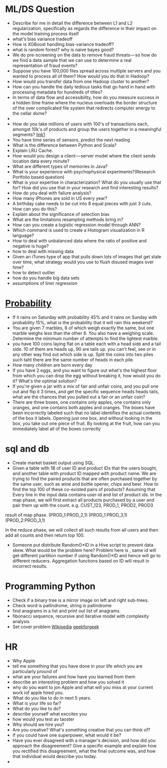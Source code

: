# ML/DS Question
- Describe for me in detail the difference between L1 and L2 regularization, specifically as regards the difference in their 
impact on the model training process itself
- what's bias variance tradeoff
- How is XGBoost handling bias-variance tradeoff?
- what is random forest? why is naive bayes good?  
- We do pre-screening on the data to remove fraud threats — so how do we find a data sample that we can use to determine a real representation of fraud events?
- Suppose you have 100,000 files spread across multiple servers and you wanted to process all of them? How would you do that in Hadoop?
- How would you transfer data from one Hadoop cluster to another?
- How can you handle the daily tedious tasks that go hand in hand with processing metadata for hundreds of titles?
- In terms of data flow and accessibility, how do you measure success in a hidden time frame where the nucleus overloads the border structure of the over complicated file system that redirects computer energy to the cellar dome?
- 
- How do you take millions of users with 100's of transactions each, amongst 10k's of products and group the users together 
in a meaningful segments? 
[link1](https://www.glassdoor.com/Interview/How-do-you-take-millions-of-users-with-100-s-of-transactions-each-amongst-10k-s-of-products-and-group-the-users-together-i-QTN_548791.htm) 
- You have time series of sensors, predict the next reading
- What is the difference between Python and Scala?
- Explain LRU Cache.
- How would you design a client — server model where the client sends location data every minute?
- What are different types of memories in Java?
- What is your experience with psychophysical experiments?(Research Portfolio based question)
- What is your expertise in characterization? What do you usually use that for? How did you use that in your research and find interesting results?
- How do you deal with failure analysis?
- How many iPhones are sold in US every year?
- A birthday cake needs to be cut into 8 equal pieces with just 3 cuts. How can you do this?
- Explain about the significance of selection bias
- What are the limitations resampling methods bring in?
- How can you create a logistic regression model through ANN?
- Which command is used to create a Histogram visualization in R language?
- How to deal with unbalanced data where the ratio of positive and negative is huge?
- how to deal with missing data
- Given an iTunes type of app that pulls down lots of images that get stale over time, what strategy would you use to flush disused images over time?
- how to detect outlier
- how do you handle big data sets
- assumptions of liner regression


# [Probability](https://www.wallstreetoasis.com/forums/hardest-probability-and-statistics-interview-questions)
- If it rains on Saturday with probability 45% and it rains on Sunday with probability 15%, what is the probability that it will rain this weekend?
- You are given 7 marbles, 6 of which weigh exactly the same, but one marble weighs less than the other 6. You also have a weighing scale. Determine the minimum number of attempts to find the lightest marble.
- you have 100 coins laying flat on a table each with a head side and a tail side. 10 of them are heads up, 90 are tails up. you can't feel, see or in any other way find out which side is up. Split the coins into two piles such taht there are the same number of heads in each pile.
- How many children are born every day
- If you have 2 eggs, and you want to figure out what's the highest floor from which you can drop the egg without breaking it, how would you do it? What's the optimal solution?
- If you're given a jar with a mix of fair and unfair coins, and you pull one out and flip it 3 times, and get the specific sequence heads heads tails, what are the chances that you pulled out a fair or an unfair coin?
- There are three boxes, one contains only apples, one contains only oranges, and one contains both apples and oranges. The boxes have been incorrectly labeled such that no label identifies the actual contents of the box it labels. Opening just one box, and without looking in the box, you take out one piece of fruit. By looking at the fruit, how can you immediately label all of the boxes correctly

# sql and db
- Create market basket output using SQL.
- Given a table with 1B of user ID and product IDs that the users bought, and another table with product ID mapped with product name. We are trying to find the paired products that are often purchased together by the same user, such as wine and bottle opener, chips and beer. How to find the top 100 of these co-existed pairs of products?
  Assuming that Every line in the input data contains user-id and list of product ids. 
In the map phase, we will first extract all products purchased by a user and pair them up with the count.
e.g. CUST_123, PROD_1, PROD2, PROD3

result of map phase.
(PROD_1:PROD_2,1)
(PROD_1:PROD_3,1)
(PROD_2:PROD_3,1)

In the reduce phase, we will collect all such results from all users and then add all counts and then return top 100.
- Someone put distribute Random()*ID in a Hive script to prevent data skew. What would be the problem here?
  Problem here is , same id will get different partition number if using Random()*ID and hence will go to different reducers. Aggregation functions based on ID will result in incorrect results.


# Programming Python
- Check if a binary tree is a mirror image on left and right sub-trees.
- Check word is pallindrome, string is pallindrome
- find anagrams in a list and print out list of anagrams.
- fibonacci sequence, recursive and iterative model with complexity analysis 
- Set cover problem 
  [Wikipedia](https://en.wikipedia.org/wiki/Set_cover_problem) [geekforgeek](https://www.geeksforgeeks.org/set-cover-problem-set-1-greedy-approximate-algorithm/)

# HR 
- Why Apple
- tell me something that you have done in your life which you are particularly pround of
- what are your failures and how have you learned from them
- describe an interesting problem and how you solved it
- why do you want to jon Apple and what will you miss at your current work iof apple hired you.
- What do you like to do in next 5 years.
- What is your life so far?
- What do you like to do?
- describe yourself what exccites you
- how would you test av taoster
- Why should we hire you?
- Are you creative? What's something creative that you can think of?
- If you could have one superpower, what would it be?
- Have you ever disagreed with a manager's decision, and how did you approach the disagreement? Give a specific example and explain how you rectified this disagreement, what the final outcome was, and how that individual would describe you today.
- 
